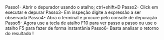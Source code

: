 Passo1- Abrir o depurador usando o atalho; ctrl+shift+D
Passo2- Click em executar e depurar
Passo3- Em inspeção digite a expressão a ser observada
Passo4- Abra o terminal e procure pelo console de depuração 
Passo5- Agora use a tecla de atalho F10 para ver passo a passo ou use o atalho F5 para fazer de forma instantânia
Passo6- Basta analisar o retorno do resultado ! 